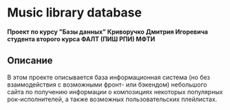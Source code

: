 # Music library database

**Проект по курсу "Базы данных" Криворучко Дмитрия Игоревича студента второго курса ФАЛТ (ПИШ РПИ) МФТИ**

## Описание

В этом проекте описывается база информационная система (но без взаимодействия с возможными фронт- или бэкендом) небольшого сайта по получению информации о композициях некоторых популярных рок-исполнителей, а также возможных пользовательских плейлистах.